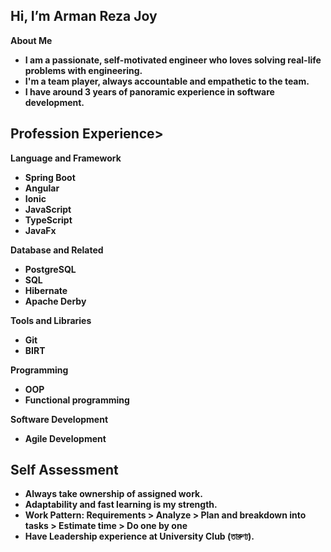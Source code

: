<h2>Hi, I’m Arman Reza Joy</h2>

<b>About Me<b>
- I am a passionate, self-motivated engineer who loves solving real-life problems with engineering.
- I'm a team player, always accountable and empathetic to the team.
- I have around 3 years of panoramic experience in software development.

<h2>Profession Experience></h2>

<b>Language and Framework</b>
  
- Spring Boot 
- Angular
- Ionic
- JavaScript
- TypeScript
- JavaFx

<b>Database and Related</b>
  
- PostgreSQL 
- SQL
- Hibernate
- Apache Derby

<b>Tools and Libraries</b>
  
- Git
- BIRT

<b>Programming</b>
  
- OOP
- Functional programming

<b>Software Development</b>
- Agile Development

<h2>Self Assessment</h2>

- Always take ownership of assigned work.
- Adaptability and fast learning is my strength.
- Work Pattern: Requirements > Analyze > Plan and breakdown into tasks > Estimate time > Do one by one
- Have Leadership experience at University Club (তারুণ্য).

